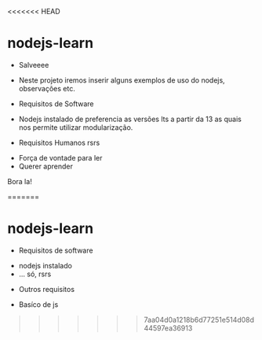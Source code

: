 <<<<<<< HEAD
# nodejs-learn

* Salveeee
* Neste projeto iremos inserir alguns exemplos de uso do nodejs, observações etc.

* Requisitos de Software
- Nodejs instalado de preferencia as versões lts a partir da 13 as quais nos permite utilizar modularização.


* Requisitos Humanos rsrs
- Força de vontade para ler
- Querer aprender 

Bora la!

=======
# nodejs-learn

* Requisitos de software
- nodejs instalado
- ... só, rsrs

* Outros requisitos
- Basíco de js
>>>>>>> 7aa04d0a1218b6d77251e514d08d44597ea36913
